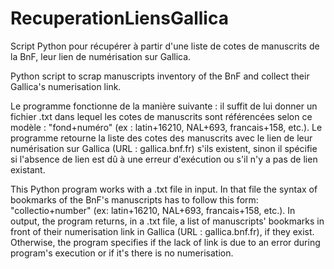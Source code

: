 # RecuperationLiensGallica
Script Python pour récupérer à partir d'une liste de cotes de manuscrits de la BnF, leur lien de numérisation sur Gallica.

Python script to scrap manuscripts inventory of the BnF and collect their Gallica's numerisation link.

Le programme fonctionne de la manière suivante : il suffit de lui donner un fichier .txt dans lequel les cotes de manuscrits sont référencées selon ce modèle : "fond+numéro" (ex : latin+16210, NAL+693, francais+158, etc.).
Le programme retourne la liste des cotes des manuscrits avec le lien de leur numérisation sur Gallica (URL : gallica.bnf.fr) s'ils existent, sinon il spécifie si l'absence de lien est dû à une erreur d'exécution ou s'il n'y a pas de lien existant.

This Python program works with a .txt file in input. In that file the syntax of bookmarks of the BnF's manuscripts has to follow this form: "collectio+number" (ex: latin+16210, NAL+693, francais+158, etc.).
In output, the program returns, in a .txt file, a list of manuscripts' bookmarks in front of their numerisation link in Gallica (URL : gallica.bnf.fr), if they exist. Otherwise, the program specifies if the lack of link is due to an error during program's execution or if it's there is no numerisation.
